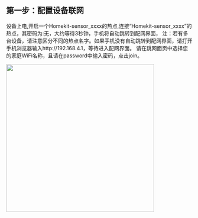## 第一步：配置设备联网

设备上电,开启一个Homekit-sensor_xxxx的热点,连接“Homekit-sensor_xxxx”的热点，其密码为:无，大约等待3秒钟，手机将自动跳转到配网界面，
注：若有多台设备，请注意区分不同的热点名字。如果手机没有自动跳转到配网界面，请打开手机浏览器输入http://192.168.4.1，等待进入配网界面。
请在跳网面页中选择您的家庭WiFi名称，且请在password中输入密码，点击join。

<img src="../README.IMAGE/4.png" width="400" />
